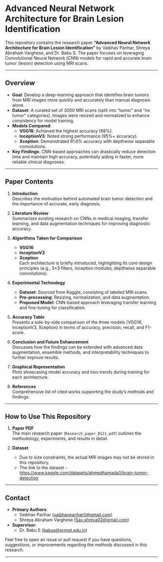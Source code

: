 # Advanced Neural Network Architecture for Brain Lesion Identification

This repository contains the research paper **“Advanced Neural Network Architecture for Brain Lesion Identification”** by Vaibhav Parihar, Shreya Abraham Varghese, and Dr. Babu S. The paper focuses on leveraging Convolutional Neural Network (CNN) models for rapid and accurate brain tumor (lesion) detection using MRI scans.

---

## Overview

- **Goal**: Develop a deep-learning approach that identifies brain tumors from MRI images more quickly and accurately than manual diagnosis alone.
- **Dataset**: A curated set of 3000 MRI scans (split into “tumor” and “no tumor” categories). Images were resized and normalized to enhance consistency for model training.
- **Models Compared**: 
  - **VGG16**: Achieved the highest accuracy (98%).
  - **InceptionV3**: Noted strong performance (95%+ accuracy).
  - **Xception**: Demonstrated 91.6% accuracy with depthwise separable convolutions.
- **Key Findings**: CNN-based approaches can drastically reduce detection time and maintain high accuracy, potentially aiding in faster, more reliable clinical diagnoses.

---

## Paper Contents

1. **Introduction**  
   Describes the motivation behind automated brain tumor detection and the importance of accurate, early diagnosis.

2. **Literature Review**  
   Summarizes existing research on CNNs in medical imaging, transfer learning, and data augmentation techniques for improving diagnostic accuracy.

3. **Algorithms Taken for Comparison**  
   - **VGG16**  
   - **InceptionV3**  
   - **Xception**  
   Each architecture is briefly introduced, highlighting its core design principles (e.g., 3×3 filters, inception modules, depthwise separable convolutions).

4. **Experimental Technology**  
   - **Dataset**: Sourced from Kaggle, consisting of labeled MRI scans.  
   - **Pre-processing**: Resizing, normalization, and data augmentation.  
   - **Proposed Model**: CNN-based approach leveraging transfer learning and fine-tuning for classification.  

5. **Accuracy Table**  
   Presents a side-by-side comparison of the three models (VGG16, InceptionV3, Xception) in terms of accuracy, precision, recall, and F1-score.

6. **Conclusion and Future Enhancement**  
   Discusses how the findings can be extended with advanced data augmentation, ensemble methods, and interpretability techniques to further improve results.

7. **Graphical Representation**  
   Plots showcasing model accuracy and loss trends during training for each architecture.

8. **References**  
   Comprehensive list of cited works supporting the study’s methods and findings.

---

## How to Use This Repository

1. **Paper PDF**  
   The main research paper (`Research_paper_B121.pdf`) outlines the methodology, experiments, and results in detail.

2. **Dataset**  
   - Due to size constraints, the actual MRI images may not be stored in this repository.  
   - The link to the dataset - https://www.kaggle.com/datasets/ahmedhamada0/brain-tumor-detection

---

## Contact

- **Primary Authors**:  
  - Vaibhav Parihar (<vaibhavparihar0@gmail.com>)  
  - Shreya Abraham Varghese (<Sav.shreya02@gmail.com>)  
- **Supervisor**:  
  - Dr. Babu S (<babus@srmist.edu.in>)

Feel free to open an issue or pull request if you have questions, suggestions, or improvements regarding the methods discussed in this research.

---
